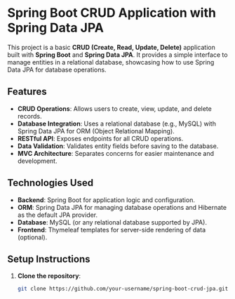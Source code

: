 # Spring Boot CRUD Application with Spring Data JPA

This project is a basic **CRUD (Create, Read, Update, Delete)** application built with **Spring Boot** and **Spring Data JPA**. It provides a simple interface to manage entities in a relational database, showcasing how to use Spring Data JPA for database operations.

## Features

- **CRUD Operations**: Allows users to create, view, update, and delete records.
- **Database Integration**: Uses a relational database (e.g., MySQL) with Spring Data JPA for ORM (Object Relational Mapping).
- **RESTful API**: Exposes endpoints for all CRUD operations.
- **Data Validation**: Validates entity fields before saving to the database.
- **MVC Architecture**: Separates concerns for easier maintenance and development.

## Technologies Used

- **Backend**: Spring Boot for application logic and configuration.
- **ORM**: Spring Data JPA for managing database operations and Hibernate as the default JPA provider.
- **Database**: MySQL (or any relational database supported by JPA).
- **Frontend**: Thymeleaf templates for server-side rendering of data (optional).
  
## Setup Instructions

1. **Clone the repository**:
   ```bash
   git clone https://github.com/your-username/spring-boot-crud-jpa.git
